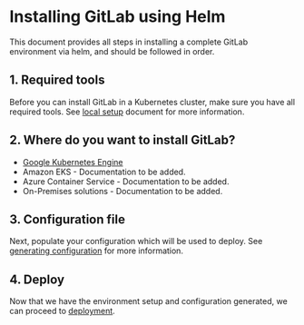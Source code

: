 # Installing GitLab using Helm

This document provides all steps in installing a complete GitLab environment via
helm, and should be followed in order.

## 1. Required tools

Before you can install GitLab in a Kubernetes cluster, make sure you have
all required tools. See [local setup][] document for more information.

## 2. Where do you want to install GitLab?

* [Google Kubernetes Engine][]
* Amazon EKS - Documentation to be added.
* Azure Container Service - Documentation to be added.
* On-Premises solutions - Documentation to be added.

## 3. Configuration file

Next, populate your configuration which will be used to deploy. See
[generating configuration][configuration] for more information.

## 4. Deploy

Now that we have the environment setup and configuration generated,
we can proceed to [deployment][].

[Google Kubernetes Engine]: ../cloud/gke.md
[local setup]: tools.md
[resources]: resources.md
[configuration]: configuration.md
[deployment]: deployment.md
